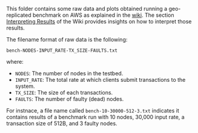 This folder contains some raw data and plots obtained running a geo-replicated benchmark on AWS as explained in the [wiki](https://github.com/asonnino/hotstuff/wiki). The section [Interpreting Results](https://github.com/asonnino/hotstuff/wiki/Interpreting-the-Results) of the Wiki provides insights on how to interpret those results.

The filename format of raw data is the following:
```
bench-NODES-INPUT_RATE-TX_SIZE-FAULTS.txt
```
where:
- `NODES`: The number of nodes in the testbed.
- `INPUT_RATE`: The total rate at which clients submit transactions to the system.
- `TX_SIZE`: The size of each transactions.
- `FAULTS`: The number of faulty (dead) nodes.

For instnace, a file name called `bench-10-30000-512-3.txt` indicates it contains results of a benchmark run with 10 nodes, 30,000 input rate, a transaction size of 512B, and 3 faulty nodes.
